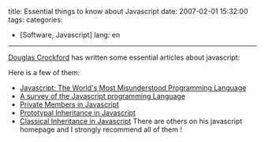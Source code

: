 title: Essential things to know about Javascript
date: 2007-02-01 15:32:00
tags:
categories:
- [Software, Javascript]
lang: en
---


[Douglas Crockford](http://javascript.crockford.com/) has written some essential articles about javascript:

Here is a few of them:

*   [ Javascript: The World's Most Misunderstood Programming Language](http://javascript.crockford.com/javascript.html)
*   [A survey of the Javascript programming Language](http://javascript.crockford.com/survey.html)
*   [Private Members in Javascript](http://javascript.crockford.com/private.html)
*   [Prototypal Inheritance in Javascript](http://javascript.crockford.com/prototypal.html)
*   [Classical Inheritance in Javascript](http://javascript.crockford.com/inheritance.html)
There are others on his javascript homepage and I strongly recommend all of them !